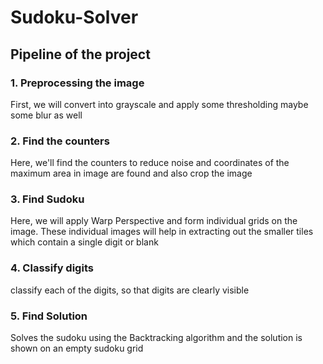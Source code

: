# Sudoku-Solver

## Pipeline of the project

### 1. Preprocessing the image

First, we will convert into grayscale and apply some thresholding maybe some blur as well
### 2. Find the counters

Here, we'll find the counters to reduce noise and coordinates of the maximum area in image are found and also crop the image
### 3. Find Sudoku

Here, we will apply Warp Perspective and form individual grids on the image. These individual images will help in extracting out the smaller tiles which contain a single digit or blank
### 4. Classify digits

classify each of the digits, so that digits are clearly visible
### 5. Find Solution

Solves the sudoku using the Backtracking algorithm and the solution is shown on an empty sudoku grid



